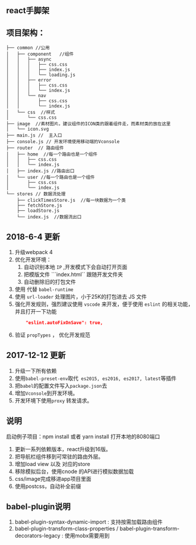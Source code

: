 ## react手脚架

## 项目架构：
```
├── common //公用
│   ├── component   //组件
│   │   ├── async
│   │   │   ├── css.css
│   │   │   ├── index.js
│   │   │   └── loading.js
│   │   ├── error
│   │   │   ├── css.css
│   │   │   └── index.js
│   │   └── nav
│   │       ├── css.css
│   │       └── index.js
│   └── css  //样式
│       └── css.css
├── image  //素材图片。建议组件的ICON类的跟着组件走，而素材类的放在这里
│   └── icon.svg
├── main.js //  主入口
├── console.js // 开发环境使用移动端的Vconsole
├── router  // 路由组件
│   ├── home  //每一个路由也是一个组件
│   │   ├── css.css
│   │   └── index.js
│   ├── index.js //路由出口
│   └── user //每一个路由也是一个组件
│       ├── css.css
│       └── index.js
└── stores // 数据流处理
    ├── clickTimesStore.js  //每一块数据为一个类
    ├── fetchStore.js
    ├── loadStore.js
    └── index.js  //数据流出口
```
## 2018-6-4 更新
1. 升级webpack 4
2. 优化开发环境：  
    1. 自动识别本地 `IP` ,开发模式下会自动打开页面   
    2. 把模版文件 ```index.html`` 跟随开发文件夹  
    3. 自动删除旧的打包文件 
3. 使用   代替 `babel-runtime`
4. 使用 ```url-loader``` 处理图片，小于25K的打包进去 JS 文件
5. 强化开发规则，强烈建议使用 ```vscode``` 来开发，便于使用 ```eslint``` 的相关功能，并且打开一下功能
    ```JSON
        "eslint.autoFixOnSave": true,
    ```
6. 验证 `propTypes` ， 优化开发规范


## 2017-12-12 更新
1. 升级一下所有依赖
2. 使用```babel-preset-env```取代``` es2015, es2016, es2017, latest```等插件
3. 把```babel```的配置文件写入```package.json```去
4. 增加```Vconsole```到开发环境。
5. 开发环境下使用```proxy``` 转发请求。


## 说明
启动例子项目：npm install 或者 yarn install 打开本地的8080端口
1. 更新一系列依赖版本，react升级到16版。
2. 把导航栏组件移到可常驻的路由外层。
3. 增加load view 以及 对应的store
4. 移除模拟后台，使用cnode 的API进行模拟数据加载
5. css/image完成移进app项目里面
6. 使用postcss，自动补全前缀


## babel-plugin说明
1. babel-plugin-syntax-dynamic-import : 支持按需加载路由组件
2. babel-plugin-transform-class-properties / babel-plugin-transform-decorators-legacy : 使用mobx需要用到
